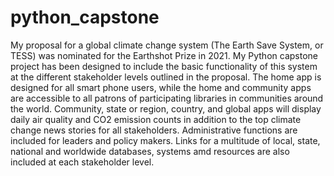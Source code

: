 # python_capstone
My proposal for a global climate change system (The Earth Save System, or TESS) was nominated for the Earthshot Prize in 2021. My Python capstone project has been designed to include the basic functionality of this system at the different stakeholder levels outlined in the proposal. The home app is designed for all smart phone users, while the home and community apps are accessible to all patrons of participating libraries in communities around the world. Community, state or region, country, and global apps will display daily air quality and CO2 emission counts in addition to the top climate change news stories for all stakeholders. Administrative functions are included for leaders and policy makers. Links for a multitude of local, state, national and worldwide databases, systems amd resources are also included at each stakeholder level.
